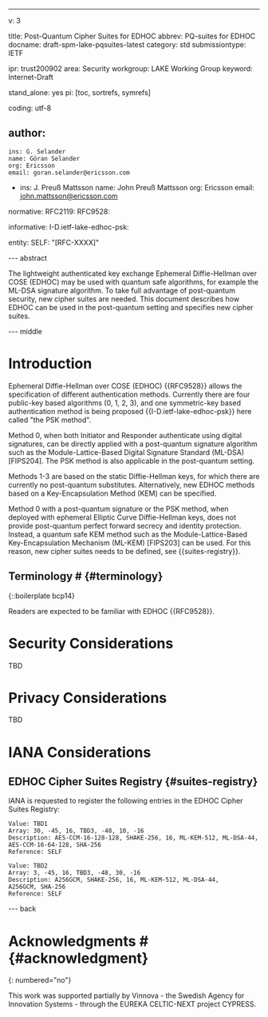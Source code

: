 ---
v: 3

title: Post-Quantum Cipher Suites for EDHOC
abbrev: PQ-suites for EDHOC
docname: draft-spm-lake-pqsuites-latest
category: std
submissiontype: IETF

ipr: trust200902
area: Security
workgroup: LAKE Working Group
keyword: Internet-Draft

stand_alone: yes
pi: [toc, sortrefs, symrefs]

coding: utf-8

author:
-
    ins: G. Selander
    name: Göran Selander
    org: Ericsson
    email: goran.selander@ericsson.com
-
    ins: J. Preuß Mattsson
    name: John Preuß Mattsson
    org: Ericsson
    email: john.mattsson@ericsson.com

normative:
  RFC2119:
  RFC9528:

informative:
  I-D.ietf-lake-edhoc-psk:

entity:
  SELF: "[RFC-XXXX]"

--- abstract

The lightweight authenticated key exchange Ephemeral Diffie-Hellman over COSE (EDHOC) may be used with quantum safe algorithms, for example the ML-DSA signature algorithm. To take full advantage of post-quantum security, new cipher suites are needed. This document describes how EDHOC can be used in the post-quantum setting and specifies new cipher suites.

--- middle


# Introduction

Ephemeral Diffie-Hellman over COSE (EDHOC) {{RFC9528}} allows the specification of different authentication methods. Currently there are four public-key based algorithms (0, 1, 2, 3), and one symmetric-key based authentication method is being proposed {{I-D.ietf-lake-edhoc-psk}} here called "the PSK method".

Method 0, when both Initiator and Responder authenticate using digital signatures, can be directly applied with a post-quantum signature algorithm such as the Module-Lattice-Based Digital Signature Standard (ML-DSA) [FIPS204]. The PSK method is also applicable in the post-quantum setting.

Methods 1-3 are based on the static Diffie-Hellman keys, for which there are currently no post-quantum substitutes. Alternatively, new EDHOC methods based on a Key-Encapsulation Method (KEM) can be specified.

Method 0 with a post-quantum signature or the PSK method, when deployed with ephemeral Elliptic Curve Diffie-Hellman keys, does not provide post-quantum perfect forward secrecy and identity protection. Instead, a quantum safe KEM method such as the Module-Lattice-Based Key-Encapsulation Mechanism (ML-KEM) [FIPS203] can be used. For this reason, new cipher suites needs to be defined, see {{suites-registry}}.

## Terminology # {#terminology}

{::boilerplate bcp14}

Readers are expected to be familiar with EDHOC {{RFC9528}}.

# Security Considerations

TBD

# Privacy Considerations

TBD

# IANA Considerations

## EDHOC Cipher Suites Registry {#suites-registry}


IANA is requested to register the following entries in the EDHOC Cipher Suites Registry:

~~~~~~~~~~~~~~~~~~~~~~~
Value: TBD1
Array: 30, -45, 16, TBD3, -48, 10, -16
Description: AES-CCM-16-128-128, SHAKE‑256, 16, ML-KEM-512, ML-DSA-44,
AES-CCM-16-64-128, SHA-256
Reference: SELF
~~~~~~~~~~~~~~~~~~~~~~~

~~~~~~~~~~~~~~~~~~~~~~~
Value: TBD2
Array: 3, -45, 16, TBD3, -48, 30, -16
Description: A256GCM, SHAKE-256, 16, ML-KEM-512, ML-DSA-44,
A256GCM, SHA-256
Reference: SELF
~~~~~~~~~~~~~~~~~~~~~~~

--- back


# Acknowledgments # {#acknowledgment}
{: numbered="no"}

This work was supported partially by Vinnova - the Swedish Agency for Innovation Systems - through the EUREKA CELTIC-NEXT project CYPRESS.
